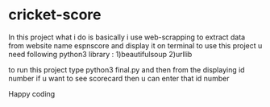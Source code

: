 # cricket-score
In this project what i do is basically i use web-scrapping to extract data from website name espnscore and display it on terminal
to use this project u need following python3 library :
  1)beautifulsoup
  2)urllib

to run this project type python3 final.py
and then from the displaying id number if u want to see scorecard then u can enter that id number 

Happy coding
